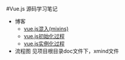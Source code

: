 #Vue.js 源码学习笔记

- 博客
  - [vue.js混入(mixins)](https://www.cnblogs.com/gerry2019/p/11889050.html)
  - [vue.js初始化过程](https://www.cnblogs.com/gerry2019/p/11991360.html)
  - [vue.js实例化过程](https://www.cnblogs.com/gerry2019/p/12001661.html)
- 流程图
  见项目根目录doc文件下，xmind文件